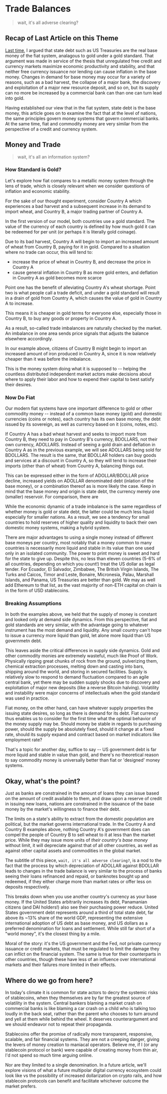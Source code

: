 # Trade Balances
> wait, it's all adverse clearing?

## Recap of Last Article on this Theme
[Last time](yield.md), I argued that state debt such as US Treasuries are the real base money of the fiat system, analagous to gold under a gold standard. That argument was made in service of the thesis that unregulated free credit and currency markets maximize economic productivity and stability, and that neither free currency issuance nor lending can cause inflation in the base money. Changes in demand for base money may occur for a variety of reasons, such as a bad harvest, the collapse of a major bank, the discovery and exploitation of a major new resource deposit, and so on, but its supply can no more be increased by a commercial bank can than one can turn lead into gold.

Having established our view that in the fiat system, state debt is the base money, this article goes on to examine the fact that at the level of nations, the same principles govern money systems that govern commercial banks. At the same time, fiat and commodity money are very similar from the perspective of a credit and currency system.

## Money and Trade
> wait, it's all an information system?

### How Standard is Gold?
Let's explore how fiat compares to a metallic money system through the lens of trade, which is closely relevant when we consider questions of inflation and economic stability.

For the sake of our thought experiment, consider Country A which experiences a bad harvest and a subsequent increase in its demand to import wheat, and Country B, a major trading partner of Country A.

In the first version of our model, both countries use a gold standard. The value of the currency of each country is defined by how much gold it can be redeemed for per unit (or perhaps it is literally gold coinage).

Due to its bad harvest, Country A will begin to import an increased amount of wheat from Country B, paying for it in gold. Compared to a situation where no trade can occur, this will tend to:

* increase the price of wheat in Country B, and decrease the price in Country A
* cause general inflation in Country B as more gold enters, and deflation in Country A as gold becomes more scarce

Point one has the benefit of alleviating Country A's wheat shortage. Point two is what people call a trade deficit, and under a gold standard will result in a drain of gold from Country A, which causes the value of gold in Country A to increase.

This means it is cheaper in gold terms for everyone else, especially those in Country B, to buy any goods or property in Country A.

As a result, so-called trade imbalances are naturally checked by the market. An imbalance in one area sends price signals that adjusts the balance elsewhere accordingly.

In our example above, citizens of Country B might begin to import an increased amount of iron produced in Country A, since it is now relatively cheaper than it was before the imbalance.

This is the money system doing what it is supposed to -- helping the countless distributed independent market actors make decisions about where to apply their labor and how to expend their capital to best satisfy their desires.

### Now Do Fiat

Our modern fiat systems have one important difference to gold or other commodity money -- instead of a common base money (gold) and domestic currencies (coins or notes), each country has its own base money, the debt issued by its sovereign, as well as currency based on it (coins, notes, etc).

If Country A has a bad wheat harvest and seeks to import more from Country B, they need to pay in Country B's currency, BDOLLARS, not their own currency, ADOLLARS. Instead of seeing a gold drain and deflation in Country A as in the previous example, we will see ADOLLARS being sold for BDOLLARS. The result is the same, that BDOLLAR holders can buy goods and services at a discount in Country A, so they will tend to increase their imports (other than of wheat) from Country A, balancing things out.

This can be expressed either in the form of ADOLLAR/BDOLLAR price decline, increased yields on ADOLLAR denominated debt (inlation of the base money), or a combination thereof as is more likely the case. Keep in mind that the base money and origin is state debt, the currency merely one (smaller) reservoir. For comparison, there are 

While the economic dynamic of a trade imbalance is the same regardless of whether money is gold or state debt, the latter could be much less liquid especially for smaller nations. As a result, we see a tendency for small countries to hold reserves of higher quality and liquidity to back their own domestic money systems, making a hybrid system.

There are major advantages to using a single money instead of different base moneys per country, most notably that a money common to many countries is necessarily more liquid and stable in its value than one used only in an isolated community. The power to print money is sweet and hard for the state to give up. Despite this, no less than eleven countries (5-6% of all countries, depending on which you count!) treat the US dollar as legal tender. For Ecuador, El Salvador, Zimbabwe, The British Virgin Islands, The Turks and Caicos, Timor and Leste, Bonaire, Micronesia, Palau, Marshall Islands, and Panama, US Treasuries are better than gold. We may as well add Ethereum to that list, as the vast majority of non-ETH capital on chain is in the form of USD stablecoins.

### Breaking Assumptions

In both the examples above, we held that the supply of money is constant and looked only at demand side dynamics. From this perspective, fiat and gold standards are very similar, with the advantage going to whatever instrument has the most demand and liquidity. Any small country can't hope to issue a currency more liquid than gold, let alone more liquid than US governmetn debt.

This leaves aside the critical differences in supply side dynamics. Gold and other commodity monies are extremely wasteful, much like Proof of Work. Physically ripping great chunks of rock from the ground, pulverizing them, chemical extraction processes, melting down and casting into bars, shipping around the world, and storing in secured facilities. Supply is relatively slow to respond to demand fluctuation compared to an agile central bank, yet there may be sudden supply shocks due to discovery and exploitation of major new deposits (like a reverse Bitcoin halving). Volatility and instability were major concerns of intellectuals when the gold standard was used in practice.

Fiat money, on the other hand, can have whatever supply properties the issuing state desires, so long as there is demand for its debt. Fiat currency thus enables us to consider for the first time what the optimal behavior of the money supply may be. Should money be stable in regards to purchasing power, should the supply be absolutely fixed, should it change at a fixed rate, should its supply expand and contract based on market indicators like employment rate?

That's a topic for another day, suffice to say -- US government debt is far more liquid and stable in value than gold, and there's no theoretical reason to say commodity money is universally better than fiat or 'designed' money systems.

## Okay, what's the point?

Just as banks are constrained in the amount of loans they can issue based on the amount of credit available to them, and draw upon a reserve of credit in issuing new loans, nations are constrained in the issuance of the base money by the market's willingness to finance their debt.

The limits on a state's ability to extract from the domestic population are political, but the market governs international trade. In the Country A and Country B examples above, nothing Country A's government does can compel the people of Country B to sell wheat to it at less than the market price. While they may issue more units of *their country's base money* without limit, it will depreciate against that of all other countries, as well as against other capital assets and commodities in the global market.

The subtitle of this piece, `wait, it's all adverse clearing?`, is a nod to the fact that the process by which depreciation of ADOLLAR against BDOLLAR leads to changes in the trade balance is very similar to the process of banks seeing their loans refinanced and repaid, or banknotes bought up and redeemed, if they either charge more than market rates or offer less on deposits respectively.

This breaks down when you use another country's currency as your base money. If the United States arbitrarily increases its debt, Panamanian citizens (and DAI holders!) also see their purchasing power reduce. United States government debt represents around a third of total state debt, far above its ~13% share of the world GDP, representing the extensive international adoption of US debt as base money, and US dollars as a preferred denomination for loans and settlement. While still far short of a "world money", it's the closest thing by a mile.

Moral of the story: it's the US government and the Fed, not private currency issuance or credit markets, that must be regulated to limit the damage they can inflict on the financial system. The same is true for their counterparts in other countries, though these have less of an influence over international markets and their failures more limited in their effects.

## Where do we go from here?

In today's climate it is common for state actors to decry the systemic risks of stablecoins, when they themselves are by far the greatest source of volatility in the system. Central bankers blaming a market crash on commercial banks is like blaming a car crash on a child who is talking too loudly in the back seat, rather than the parent who chooses to turn around and yell at them while behind the wheel. It deserves counterargument and we should endeavor not to repeat their propaganda.

Stablecoins offer the promise of radically more transparent, responsive, scalable, and fair financial systems. They are not a creeping danger, giving the levers of money creation to maniacal operators. Believe me, if I (or any stablecoin protocol or bank) were capable of creating money from thin air, I'd not spend so much time arguing online.

Nor are they limited to a single denomination. In a future article, we'll explore visions of what a future multipolar digital currency ecosystem could look like vs the possibility of increased dollarization on crypto rails, and how stablecoin protocols can benefit and facilitate whichever outcome the market prefers.

<script src="https://utteranc.es/client.js"
        repo="OneTrueKirk/onetruekirk.github.io"
        issue-term="pathname"
        label="comment"
        theme="github-light"
        crossorigin="anonymous"
        async>
</script>